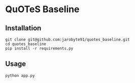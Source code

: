 # QuOTeS Baseline

## Installation

    git clone git@github.com:jarobyte91/quotes_baseline.git
    cd quotes_baseline
    pip install -r requirements.py
   
## Usage
 
    python app.py

